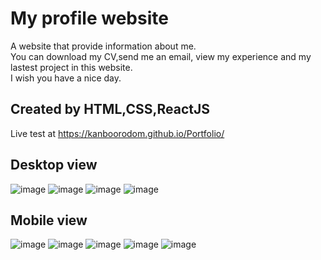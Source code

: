 # My profile website 
A website that provide information about me. \
You can download my CV,send me an email, view my experience and my lastest project in this website. \
I wish you have a nice day. 
## Created by HTML,CSS,ReactJS 
Live test at https://kanboorodom.github.io/Portfolio/ 
## Desktop view
![image](https://user-images.githubusercontent.com/78006318/134283552-6bb055ab-b2f7-4048-be0e-c6bc8a96908f.png)
![image](https://user-images.githubusercontent.com/78006318/134284079-b6d8b291-c981-4f5c-b435-025d88567a14.png)
![image](https://user-images.githubusercontent.com/78006318/134283631-574e50ca-4880-4159-a9a7-02b5b668619f.png)
![image](https://user-images.githubusercontent.com/78006318/134283913-a8346c14-3664-4138-9b5c-4e758d965a3c.png)
## Mobile view
![image](https://user-images.githubusercontent.com/78006318/134283999-8710af3f-3941-4bdf-806b-7838bc1c76cd.png)
![image](https://user-images.githubusercontent.com/78006318/134284040-a807ef9a-c560-4a0e-bda6-497c6055c7dd.png)
![image](https://user-images.githubusercontent.com/78006318/134284148-cecca81a-2ede-430d-bfdf-0ff03da887df.png)
![image](https://user-images.githubusercontent.com/78006318/134284183-78bb0d4c-26a6-4957-923d-d486f0405b61.png)
![image](https://user-images.githubusercontent.com/78006318/134284211-4b04a791-f2b4-4b09-b484-798f2453791a.png)


